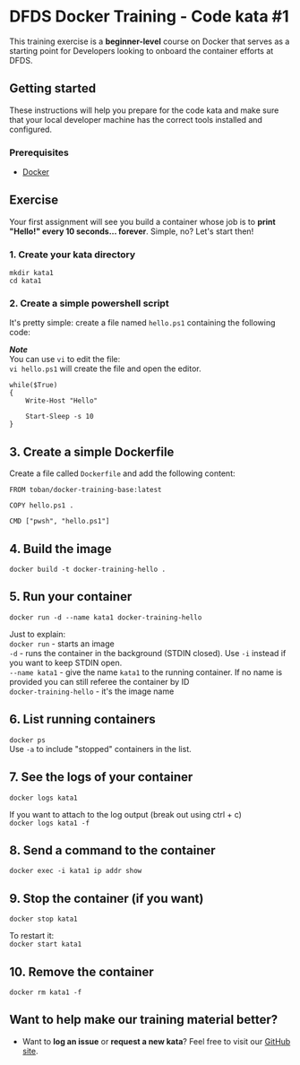 DFDS Docker Training - Code kata #1
======================================

This training exercise is a **beginner-level** course on Docker that serves as a starting point for Developers looking to onboard the container efforts at DFDS.


## Getting started

These instructions will help you prepare for the code kata and make sure that your local developer machine has the correct tools installed and configured.


### Prerequisites

* [Docker](https://www.docker.com/get-started)


## Exercise

Your first assignment will see you build a container whose job is to **print "Hello!" every 10 seconds... forever**. Simple, no? Let's start then!

### 1. Create your kata directory
`mkdir kata1`<br/>
`cd kata1`

### 2. Create a simple powershell script
It's pretty simple: create a file named `hello.ps1` containing the following code:

***Note*** <br/>
You can use `vi` to edit the file: <br/>
`vi hello.ps1` will create the file and open the editor.

```
while($True)
{	
    Write-Host "Hello"

    Start-Sleep -s 10
}
```

## 3. Create a simple Dockerfile
Create a file called `Dockerfile` and add the following content:

```
FROM toban/docker-training-base:latest

COPY hello.ps1 .

CMD ["pwsh", "hello.ps1"]
```

## 4. Build the image
`docker build -t docker-training-hello .`

## 5. Run your container
`docker run -d --name kata1 docker-training-hello`

Just to explain: <br/>
`docker run` - starts an image <br/>
`-d` - runs the container in the background (STDIN closed). Use `-i` instead if you want to keep STDIN open.<br/>
`--name kata1` - give the name `kata1` to the running container. If no name is provided you can still referee the container by ID<br/>
`docker-training-hello` - it's the image name

## 6. List running containers
`docker ps` <br />
Use `-a` to include "stopped" containers in the list.

## 7. See the logs of your container
`docker logs kata1`

If you want to attach to the log output (break out using ctrl + c) <br/>
`docker logs kata1 -f`

## 8. Send a command to the container
`docker exec -i kata1 ip addr show`

## 9. Stop the container (if you want)
`docker stop kata1`

To restart it: <br/>
`docker start kata1`

## 10. Remove the container
`docker rm kata1 -f`

## Want to help make our training material better?

 * Want to **log an issue** or **request a new kata**? Feel free to visit our [GitHub site](https://github.com/dfds/ded-dojo/issues).
 